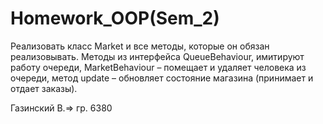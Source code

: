# Homework_OOP(Sem_2)

Реализовать класс Market и все методы, которые он обязан реализовывать.
Методы из интерфейса QueueBehaviour, имитируют работу очереди,
MarketBehaviour – помещает и удаляет человека из очереди, метод update – обновляет состояние магазина (принимает и отдает заказы).

Газинский В.=> гр. 6380